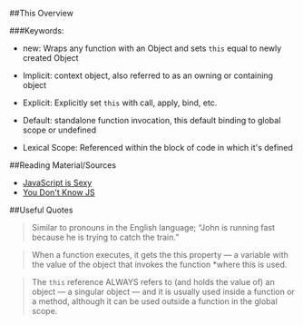 ##This Overview

###Keywords:
- new: Wraps any function with an Object and sets `this` equal to newly created Object

- Implicit: context object, also referred to as an owning or containing object

- Explicit: Explicitly set `this` with call, apply, bind, etc.

- Default: standalone function invocation, this default binding to global scope or undefined

- Lexical Scope: Referenced within the block of code in which it's defined


##Reading Material/Sources
- [JavaScript is Sexy](http://javascriptissexy.com/understand-javascripts-this-with-clarity-and-master-it/)
- [You Don't Know JS](https://github.com/getify/You-Dont-Know-JS/blob/master/this%20%26%20object%20prototypes/README.md)

##Useful Quotes  
  > Similar to pronouns in the English language; “John is running fast because he is trying to catch the train.”
  
  > When a function executes, it gets the this property — a variable with the value of the object that invokes the function *where this is used.

  > The `this` reference ALWAYS refers to (and holds the value of) an object — a singular object — and it is usually used inside a function or a method, although it can be used outside a function in the global scope. 
